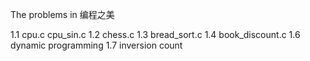 The problems in 编程之美

1.1 cpu.c cpu_sin.c
1.2 chess.c
1.3 bread_sort.c
1.4 book_discount.c
1.6 dynamic programming
1.7 inversion count
